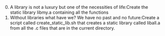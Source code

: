 0. A library is not a luxury but one of the necessities of life:Create the static library libmy.a containing all the functions 
1. Without libraries what have we? We have no past and no future:Create a script called create_static_lib.sh that creates a static library called liball.a from all the .c files that are in the current directory.
